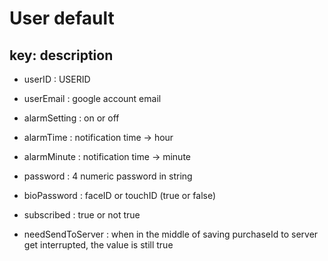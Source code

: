 #  User default

## key: description 
- userID : USERID 
- userEmail : google account email

- alarmSetting : on or off
- alarmTime : notification time -> hour 
- alarmMinute : notification time -> minute

- password : 4 numeric password in string
- bioPassword : faceID or touchID (true or false)

- subscribed : true or not true
- needSendToServer : when in the middle of saving purchaseId to server get interrupted, the value is still true
